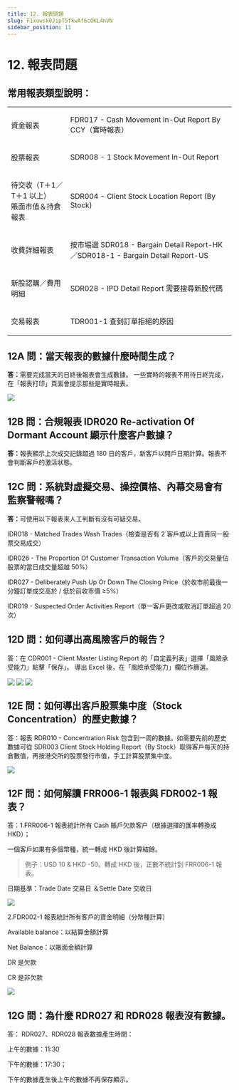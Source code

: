 ```yaml
---
title: 12. 報表問題
slug: F1xuwsk0JipT5fkwAf6cOKL4nVN
sidebar_position: 11
---
```



# 12. 報表問題

## 常用報表類型說明：

<table>
<colgroup>
<col width="208"/>
<col width="612"/>
</colgroup>
<tbody>
<tr><td><p>資金報表</p></td><td><p>FDR017 - Cash Movement In-Out Report By CCY（實時報表）</p></td></tr>
<tr><td><p>股票報表</p></td><td><p>SDR008 - 1  Stock Movement In-Out Report</p></td></tr>
<tr><td><p>待交收（T＋1／T＋1 以上）<br/>賬面市值＆持倉報表</p></td><td><p>SDR004 - Client Stock Location Report (By Stock)</p></td></tr>
<tr><td><p>收費詳細報表</p></td><td><p>按市埸選 SDR018 - Bargain Detail Report-HK／SDR018-1 - Bargain Detail Report-US</p></td></tr>
<tr><td><p>新股認購／費用明細</p></td><td><p>SDR028 - IPO Detail Report 需要搜尋新股代碼</p></td></tr>
<tr><td><p>交易報表</p></td><td><p>TDR001-1 查到訂單拒絕的原因</p></td></tr>
</tbody>
</table>

## 12A 問：當天報表的數據什麼時間生成？

<b>答：</b>需要完成當天的日終後報表會生成數據。
一些實時的報表不用待日終完成，在「報表打印」頁面會提示那些是實時報表。

<img src="/assets/Owvpbv3UXofcY1xyc9ociMxvnXd.png" src-width="1790" src-height="780" align="center"/>

## 12B 問：合規報表 IDR020 Re-activation Of Dormant Account 顯示什麼客户數據？

<b>答：</b>報表顯示上次成交記錄超過 180 日的客戶，新客戶以開戶日期計算。報表不會判斷客戶的激活狀態。

## 12C 問：系統對虛擬交易、操控價格、內幕交易會有監察警報嗎？

<b>答：</b>可使用以下報表來人工判斷有沒有可疑交易。

IDR018 - Matched Trades Wash Trades（檢查是否有 2 客戶或以上買賣同一股票交易成交）

IDR026 - The Proportion Of Customer Transaction Volume（客戶的交易量佔股票的當日成交量超越 50%）

IDR027 - Deliberately Push Up Or Down The Closing Price（於收市前最後一分鐘訂單成交高於 / 低於前收市價 ≥5%）

IDR019 - Suspected Order Activities Report（單一客戶更改或取消訂單超過 20 次）

## 12D 問：如何導出高風險客戶的報告？

答：在 CDR001 - Client Master Listing Report 的「自定義列表」選擇「風險承受能力」點擊「保存」。
導出 Excel 後，在「風險承受能力」欄位作篩選。

<img src="/assets/UjF3bx23goiKmUxAfNqcqTCDnte.png" src-width="2826" src-height="1600" align="center"/>

<img src="/assets/UW5XbfXIBo4HQwx2a1Sc08TVnZb.png" src-width="2844" src-height="1618" align="center"/>

<img src="/assets/DLwfbDP0xoIvzrxnznWc2amjnBh.png" src-width="2846" src-height="1468" align="center"/>

## 12E 問：如何導出客戶股票集中度（Stock Concentration）的歷史數據？

答：報表 RDR010 - Concentration Risk 包含到一周的數據。如需要先前的歷史數據可從 SDR003 Client Stock Holding Report（By Stock）取得客戶每天的持倉數值，再按港交所的股票發行市值，手工計算股票集中度。

<img src="/assets/Ki5TbQ5qYoROi2xXzc7caRXennf.png" src-width="2850" src-height="1346" align="center"/>

## 12F 問：如何解讀 FRR006-1 報表與 FDR002-1 報表？

答：1.FRR006-1 報表統計所有 Cash 賬戶欠款客户（根據選擇的匯率轉換成 HKD）；

一個客戶如果有多個幣種，統一轉成 HKD 後計算結餘。

> 例子：USD 10 & HKD -50。轉成 HKD 後，正數不統計到 FRR006-1 報表。

日期基準：Trade Date 交易日 ＆Settle Date 交收日

<img src="/assets/L3uYb98C7o5egvxWyhucD005nHf.png" src-width="2380" src-height="592" align="center"/>

2.FDR002-1 報表統計所有客戶的資金明細（分幣種計算）

Available balance：以結算金額計算

Net Balance：以賬面金額計算

DR 是欠款

CR 是非欠款

<img src="/assets/NSM7b7mGCo0iWJxk6JrcRi1UnTd.png" src-width="2820" src-height="1264" align="center"/>

## 12G 問：為什麼 RDR027 和 RDR028 報表沒有數據。

答： RDR027、RDR028 報表數據產生時間：

上午的數據：11:30

下午的數據：17:30；

下午的數據產生後上午的數據不再保存顯示。

